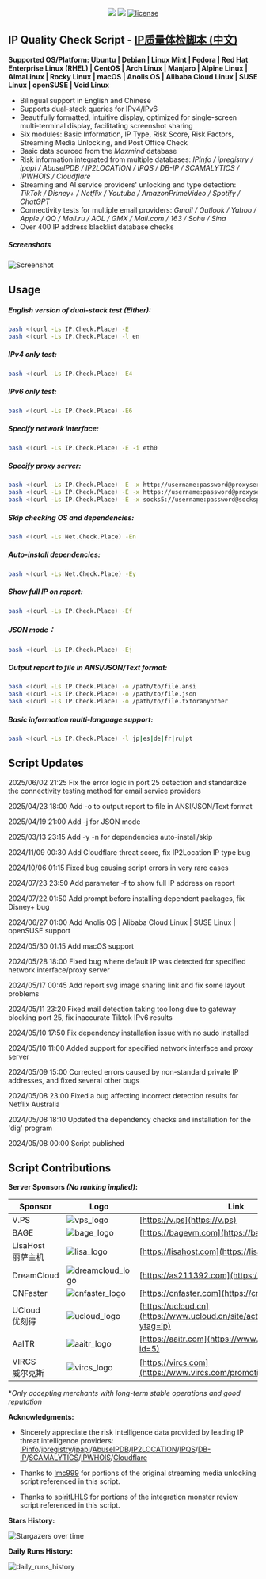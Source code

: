 <p align="center">
<img src="https://hits.xykt.de/ip.svg?action=view&count_bg=%2379C83D&title_bg=%23555555&title=Runs&edge_flat=false"/> 
<img src="https://hits.xykt.de/ip_github.svg?action=hit&count_bg=%233DC8C0&title_bg=%23555555&title=Visits&edge_flat=false"/> 
<a href="/LICENSE"><img src="https://img.shields.io/badge/License-AGPL%20v3-blue.svg" alt="license" /></a>  
</p>

## IP Quality Check Script  -  [IP质量体检脚本 (中文)](https://github.com/xykt/IPQuality/blob/main/README.md)

**Supported OS/Platform: Ubuntu | Debian | Linux Mint | Fedora | Red Hat Enterprise Linux (RHEL) | CentOS | Arch Linux | Manjaro | Alpine Linux | AlmaLinux | Rocky Linux | macOS | Anolis OS | Alibaba Cloud Linux | SUSE Linux | openSUSE | Void Linux**

- Bilingual support in English and Chinese
- Supports dual-stack queries for IPv4/IPv6
- Beautifully formatted, intuitive display, optimized for single-screen multi-terminal display, facilitating screenshot sharing
- Six modules: Basic Information, IP Type, Risk Score, Risk Factors, Streaming Media Unlocking, and Post Office Check
- Basic data sourced from the *Maxmind* database
- Risk information integrated from multiple databases: *IPinfo / ipregistry / ipapi / AbuseIPDB / IP2LOCATION / IPQS / DB-IP / SCAMALYTICS / IPWHOIS / Cloudflare*
- Streaming and AI service providers' unlocking and type detection: *TikTok / Disney+ / Netflix / Youtube / AmazonPrimeVideo / Spotify / ChatGPT*
- Connectivity tests for multiple email providers: *Gmail / Outlook / Yahoo / Apple / QQ / Mail.ru / AOL / GMX / Mail.com / 163 / Sohu / Sina*
- Over 400 IP address blacklist database checks

##### Screenshots
![Screenshot](https://raw.githubusercontent.com/xykt/IPQuality/main/res/en_IPv4.svg)

## Usage

##### English version of dual-stack test (Either):
````bash
bash <(curl -Ls IP.Check.Place) -E
bash <(curl -Ls IP.Check.Place) -l en
````

##### IPv4 only test:
````bash
bash <(curl -Ls IP.Check.Place) -E4
````

##### IPv6 only test:
````bash
bash <(curl -Ls IP.Check.Place) -E6
````

##### Specify network interface:
````bash
bash <(curl -Ls IP.Check.Place) -E -i eth0
````

##### Specify proxy server:
````bash
bash <(curl -Ls IP.Check.Place) -E -x http://username:password@proxyserver:port
bash <(curl -Ls IP.Check.Place) -E -x https://username:password@proxyserver:port
bash <(curl -Ls IP.Check.Place) -E -x socks5://username:password@socksproxy:port
````

##### Skip checking OS and dependencies:

```bash
bash <(curl -Ls Net.Check.Place) -En
```

##### Auto-install dependencies:

```bash
bash <(curl -Ls Net.Check.Place) -Ey
```

##### Show full IP on report:
````bash
bash <(curl -Ls IP.Check.Place) -Ef
````

##### JSON mode：
````bash
bash <(curl -Ls IP.Check.Place) -Ej
````

##### Output report to file in ANSI/JSON/Text format:
````bash
bash <(curl -Ls IP.Check.Place) -o /path/to/file.ansi
bash <(curl -Ls IP.Check.Place) -o /path/to/file.json
bash <(curl -Ls IP.Check.Place) -o /path/to/file.txtoranyother
````

##### Basic information multi-language support:
````bash
bash <(curl -Ls IP.Check.Place) -l jp|es|de|fr|ru|pt
````

## Script Updates

2025/06/02 21:25 Fix the error logic in port 25 detection and standardize the connectivity testing method for email service providers

2025/04/23 18:00 Add -o to output report to file in ANSI/JSON/Text format

2025/04/19 21:00 Add -j for JSON mode

2025/03/13 23:15 Add -y -n for dependencies auto-install/skip

2024/11/09 00:30 Add Cloudflare threat score, fix IP2Location IP type bug

2024/10/06 01:15 Fixed bug causing script errors in very rare cases

2024/07/23 23:50 Add parameter -f to show full IP address on report

2024/07/22 01:50 Add prompt before installing dependent packages, fix Disney+ bug

2024/06/27 01:00 Add Anolis OS | Alibaba Cloud Linux | SUSE Linux | openSUSE support

2024/05/30 01:15 Add macOS support

2024/05/28 18:00 Fixed bug where default IP was detected for specified network interface/proxy server

2024/05/17 00:45 Add report svg image sharing link and fix some layout problems

2024/05/11 23:20 Fixed mail detection taking too long due to gateway blocking port 25, fix inaccurate Tiktok IPv6 results

2024/05/10 17:50 Fix dependency installation issue with no sudo installed

2024/05/10 11:00 Added support for specified network interface and proxy server

2024/05/09 15:00 Corrected errors caused by non-standard private IP addresses, and fixed several other bugs

2024/05/08 23:00 Fixed a bug affecting incorrect detection results for Netflix Australia

2024/05/08 18:10 Updated the dependency checks and installation for the 'dig' program

2024/05/08 00:00 Script published

## Script Contributions

**Server Sponsors​ *(No ranking implied)*:**

| Sponsor | Logo | Link | 
| - | - | - |
| V.PS | ![vps_logo](https://raw.githubusercontent.com/xykt/IPQuality/main/res/sponsor/logo_vps.png) | [https://v.ps](https://v.ps)| 
| BAGE | ![bage_logo](https://raw.githubusercontent.com/xykt/IPQuality/main/res/sponsor/logo_bage.png) | [https://bagevm.com](https://bagevm.com)|
| LisaHost</br>丽萨主机 | ![lisa_logo](https://raw.githubusercontent.com/xykt/IPQuality/main/res/sponsor/logo_lisa.png) | [https://lisahost.com](https://lisahost.com)|
| DreamCloud | ![dreamcloud_logo](https://raw.githubusercontent.com/xykt/IPQuality/main/res/sponsor/logo_dreamcloud.png) | [https://as211392.com](https://as211392.com)|
| CNFaster | ![cnfaster_logo](https://raw.githubusercontent.com/xykt/IPQuality/main/res/sponsor/logo_cnfaster.png) | [https://cnfaster.com](https://cnfaster.com)|
| UCloud</br>优刻得 | ![ucloud_logo](https://raw.githubusercontent.com/xykt/IPQuality/main/res/sponsor/logo_ucloud.png) | [https://ucloud.cn](https://www.ucloud.cn/site/active/kuaijiesale.html?ytag=ip)|
| AaITR | ![aaitr_logo](https://raw.githubusercontent.com/xykt/IPQuality/main/res/sponsor/logo_aaitr.png) | [https://aaitr.com](https://www.aaitr.com/link.php?id=5)| 
| VIRCS</br>威尔克斯 | ![vircs_logo](https://raw.githubusercontent.com/xykt/IPQuality/main/res/sponsor/logo_vircs.png) | [https://vircs.com](https://www.vircs.com/promotion?code=6)| 

**Only accepting merchants with long-term stable operations and good reputation*

**Acknowledgments:**

- Sincerely appreciate the risk intelligence data provided by leading IP threat intelligence providers: [IPinfo](https://ipinfo.io/)/[ipregistry](https://ipregistry.co/)/[ipapi](https://ipapi.is/)/[AbuseIPDB](https://www.abuseipdb.com/)/[IP2LOCATION](https://www.ip2location.com/)/[IPQS](https://www.ipqualityscore.com/)/[DB-IP](https://db-ip.com/)/[SCAMALYTICS](https://scamalytics.com/)/[IPWHOIS](https://ipwhois.io/)/[Cloudflare](https://cloudflare.com/)

- Thanks to [lmc999](https://github.com/lmc999/RegionRestrictionCheck) for portions of the original streaming media unlocking script referenced in this script.

- Thanks to [spiritLHLS](https://github.com/spiritLHLS/ecs) for portions of the integration monster review script referenced in this script.

**Stars History:**

![Stargazers over time](https://starchart.cc/xykt/IPQuality.svg?background=%23FFFFFF&axis=%23333333&line=%2377dd77)

**Daily Runs History:**

![daily_runs_history](https://hits.xykt.de/history/ip.svg?days=46&chartType=bar&title=Daily%20Runs%20of%20Network%20Quality%20Script&width=1024&height=400&color=green)

